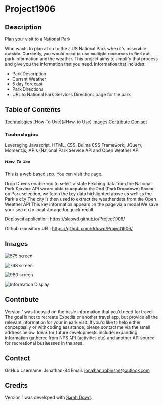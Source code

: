 # Project1906

## Description
Plan your visit to a National Park

Who wants to plan a trip to the a US National Park when it's miserable outside. Currently, you would need to use multiple resources to find out park information and the weather. This project aims to simplify that process and give you the information that you need. Information that includes:
- Park Description
- Current Weather
- 5 day Forecast
- Park Directions
- URL to National Park Services Directions page for the park 

## Table of Contents
[Technologies](#Technologies)
[How-To Use](#How-to Use)
[Images](#Images)
[Contribute](#Contribute)
[Contact](#Contact)

### Technologies 
Leveraging Javascript, HTML, CSS, Bulma CSS Framework, JQuery, Moment.js, APIs (National Park Service API and Open Weather API)


##### How-To Use
This is a web based app. You can visit the page. 

Drop Downs enable you to select a state
Fetching data from the National Park Service API we are able to populate the 2nd (Park Dropdown)
Based on Park selection, we fetch the key data highlighted above as well as the Park's city
The city is then used to extract the weather data from the Open Weather API
This key information appears on the page via a modal
We save your search to local storage for quick recall

Deployed application: https://sldowd.github.io/Project1906/ 

Github repository URL: https://github.com/sldowd/Project1906/

 ## Images

![575 screen](https://github.com/sldowd/Project1906/blob/main/assets/images/Full%20Mobile%20Screen.png)

![768 screen](https://github.com/sldowd/Project1906/blob/main/assets/images/Full%20Tablet%20Screen.png)

![980 screen](https://github.com/sldowd/Project1906/blob/main/assets/images/Full%20Page%20Screen%20shot.png)

![Information Display](https://github.com/sldowd/Project1906/blob/main/assets/images/screencapture-sldowd-github-io-Project1906-2020-12-13-22_03_25.png)

## Contribute
Version 1 was focused on the basic information that you'd need for travel. The goal is not to recreate Expedia or another travel app, but provide all the relevant information
for your in park visit. If you'd like to help either conceptually or with coding assistance, please contact me via the email address below. Ideas for future developments include: expanding information gathered from NPS API (activities etc) and another API source for recreational businesses in the area. 

## Contact
GitHub Username: Jonathan-84
Email: jonathan.robinson@outlook.com

## Credits
Version 1 was developed with [Sarah Dowd](https://github.com/sldowd).
